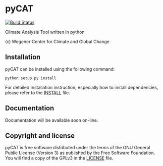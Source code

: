 # pyCAT

[![Build Status](https://travis-ci.org/wegener-center/pyCAT.svg?branch=master)](https://travis-ci.org/wegener-center/pyCAT)

Climate Analysis Tool written in python

(c) Wegener Center for Climate and Global Change

Installation
------------

pyCAT can be installed using the following command:

    python setup.py install

For detailed installation instruction, especially how to install dependencies, please refer to the [INSTALL](INSTALL.md) file.


Documentation
-------------

Documentation will be available soon on-line.


Copyright and license
---------------------

pyCAT is free software distributed under the terms of the GNU General Public License (Version 3) as published by the Free Software Foundation. You will find a copy of the GPLv3 in the [LICENSE](LICENSE.md) file.

